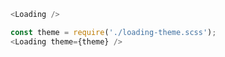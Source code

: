 
```js
<Loading />
```

```js
const theme = require('./loading-theme.scss');
<Loading theme={theme} />
```

